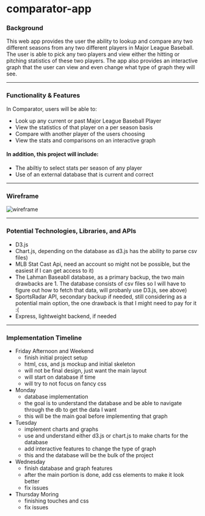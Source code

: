 # comparator-app

### Background

This web app provides the user the ability to lookup and compare any two different seasons from any two different players in Major League Baseball. The user is able to pick any two players and view either the hitting or pitching statistics of these two players. The app also provides an interactive graph that the user can view and even change what type of graph they will see.

---

### Functionality & Features

In Comparator, users will be able to:

- Look up any current or past Major League Baseball Player
- View the statistics of that player on a per season basis
- Compare with another player of the users choosing
- View the stats and comparisons on an interactive graph

#### In addition, this project will include:
- The abiltiy to select stats per season of any player
- Use of an external database that is current and correct

---

### Wireframe

![wireframe](https://media.cleanshot.cloud/media/52999/hMP4PvfBp00t8HntVYuxCoGjzLZn8ceN2GqH9adW.jpeg?Expires=1689929871&Signature=lX2F57qevR6dq5KgkLHi~c5TFAjsXBMCPj0tzr44DS4G1NwYFHq7SK44jsjKtNNs7~10VU8bBJkiswLYAYjafp3hjwIkhK8-gmUm0QdtYpEo1IvhiSMr-s9u6WwM~3xYt2lWHoG0DXtHAr6k~Foik0imx7CU-T~lP7sAZiL4srnqVDx-ygAyNpRvsRv-1hSzU84s~HIzAwCiOXu7f~A9icwUNZ3tWXCtzgAWRh7rFZlJhcrc2Utr3r9ccMJWowLXdJTkESkkpZ1P3xaIxcEx1BfyM7ENP0uax23avTK19Coeym770P0ayyrCmUlKC8clDmYwJO0i~qZylS5ciTuSmw__&Key-Pair-Id=K269JMAT9ZF4GZ)

---

### Potential Technologies, Libraries, and APIs

- D3.js
- Chart.js, depending on the database as d3.js has the ability to parse csv files)
- MLB Stat Cast Api, need an account so might not be possible, but the easiest if I can get access to it)
- The Lahman Baseabll database, as a primary backup, the two main drawbacks are 1. The database consists of csv files so I will have to figure out how to fetch that data, will probanly use D3.js, see above)
- SportsRadar API, secondary backup if needed, still considering as a potential main option, the one drawback is that I might need to pay for it :(
- Express, lightweight backend, if needed

---

### Implementation Timeline

- Friday Afternoon and Weekend
  - finish initial project setup
  - html, css, and js mockup and initial skeleton
  - will not be final design, just want the main layout
  - will start on database if time
  - will try to not focus on fancy css
- Monday
    - database implementation
    - the goal is to understand the database and be able to navigate through the db to get the data I want
    - this will be the main goal before implementing that graph
- Tuesday
    - implement charts and graphs
    - use and understand either d3.js or chart.js to make charts for the database
    - add interactive features to change the type of graph
    - this and the database will be the bulk of the project
- Wednesday
  - finish database and graph features
  - after the main portion is done, add css elements to make it look better
  - fix issues
- Thursday Moring
   - finishing touches and css
   - fix issues
